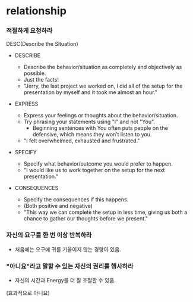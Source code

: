 # relationship

### 적절하게 요청하라

DESC(Describe the Situation)

- DESCRIBE
  - Describe the behavior/situation as completely and objectively as possible.
  - Just the facts!
  - "Jerry, the last project we worked on, I did all of the setup for the presentation by myself and it took me almost an hour."

- EXPRESS
  - Express your feelings or thoughts about the behavior/situation.
  - Try phrasing your statements using "I" and not "You".
    - Beginning sentences with You often puts people on the defensive, which means they won’t listen to you.
  - "I felt overwhelmed, exhausted and frustrated."

- SPECIFY
  - Specify what behavior/outcome you would prefer to happen.
  - "I would like us to work together on the setup for the next presentation."

- CONSEQUENCES
  - Specify the consequences if this happens.
  - (Both positive and negative)
  - "This way we can complete the setup in less time, giving us both a chance to gather our thoughts before we present."

### 자신의 요구를 한 번 이상 반복하라

- 처음에는 요구에 귀를 기울이지 않는 경향이 있음.

### "아니요"라고 말할 수 있는 자신의 권리를 행사하라

- 자신의 시간과 Energy를 더 잘 조절할 수 있음.

(효과적으로 아니요)
